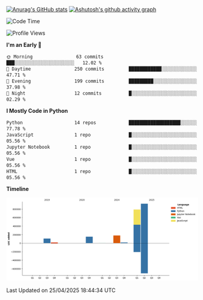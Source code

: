 

[![Anurag's GitHub stats](https://github-readme-stats.vercel.app/api?username=24mlight&show_icons=true&theme=buefy)](https://github.com/anuraghazra/github-readme-stats)
[![Ashutosh's github activity graph](https://github-readme-activity-graph.vercel.app/graph?username=24mlight&theme=tokyo-night)](https://github.com/ashutosh00710/github-readme-activity-graph)

<!--START_SECTION:waka-->
![Code Time](http://img.shields.io/badge/Code%20Time-203%20hrs%2036%20mins-blue)

![Profile Views](http://img.shields.io/badge/Profile%20Views-105-blue)

**I'm an Early 🐤** 

```text
🌞 Morning                63 commits          ███░░░░░░░░░░░░░░░░░░░░░░   12.02 % 
🌆 Daytime                250 commits         ████████████░░░░░░░░░░░░░   47.71 % 
🌃 Evening                199 commits         █████████░░░░░░░░░░░░░░░░   37.98 % 
🌙 Night                  12 commits          █░░░░░░░░░░░░░░░░░░░░░░░░   02.29 % 
```


**I Mostly Code in Python** 

```text
Python                   14 repos            ███████████████████░░░░░░   77.78 % 
JavaScript               1 repo              █░░░░░░░░░░░░░░░░░░░░░░░░   05.56 % 
Jupyter Notebook         1 repo              █░░░░░░░░░░░░░░░░░░░░░░░░   05.56 % 
Vue                      1 repo              █░░░░░░░░░░░░░░░░░░░░░░░░   05.56 % 
HTML                     1 repo              █░░░░░░░░░░░░░░░░░░░░░░░░   05.56 % 
```



**Timeline**

![Lines of Code chart](https://raw.githubusercontent.com/24mlight/24mlight/main/assets/bar_graph.png)


 Last Updated on 25/04/2025 18:44:34 UTC
<!--END_SECTION:waka-->

